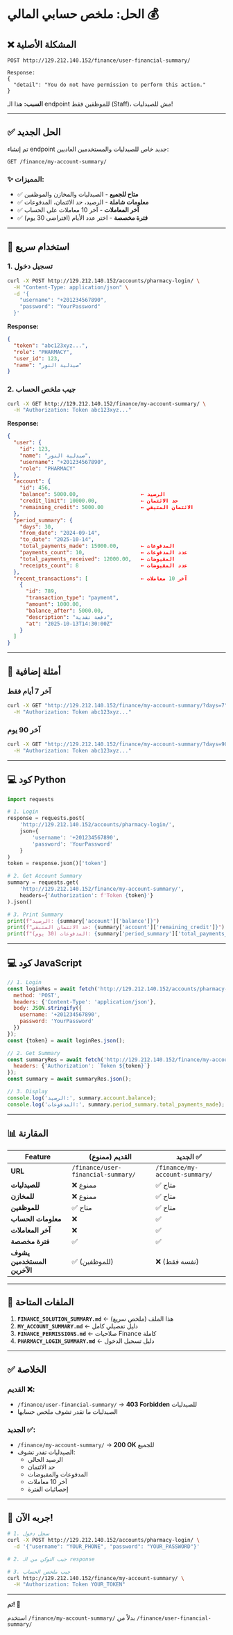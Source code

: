 # الحل: ملخص حسابي المالي 💰

## ❌ المشكلة الأصلية

```
POST http://129.212.140.152/finance/user-financial-summary/

Response:
{
  "detail": "You do not have permission to perform this action."
}
```

**السبب:** هذا الـ endpoint للموظفين فقط (Staff)، مش للصيدليات!

---

## ✅ الحل الجديد

تم إنشاء endpoint جديد خاص للصيدليات والمستخدمين العاديين:

```
GET /finance/my-account-summary/
```

### ✨ المميزات:
- ✅ **متاح للجميع** - الصيدليات والمخازن والموظفين
- ✅ **معلومات شاملة** - الرصيد، حد الائتمان، المدفوعات
- ✅ **آخر المعاملات** - آخر 10 معاملات على الحساب
- ✅ **فترة مخصصة** - اختر عدد الأيام (افتراضي 30 يوم)

---

## 🚀 استخدام سريع

### 1. تسجيل دخول

```bash
curl -X POST http://129.212.140.152/accounts/pharmacy-login/ \
  -H "Content-Type: application/json" \
  -d '{
    "username": "+201234567890",
    "password": "YourPassword"
  }'
```

**Response:**
```json
{
  "token": "abc123xyz...",
  "role": "PHARMACY",
  "user_id": 123,
  "name": "صيدلية النور"
}
```

### 2. جيب ملخص الحساب

```bash
curl -X GET http://129.212.140.152/finance/my-account-summary/ \
  -H "Authorization: Token abc123xyz..."
```

**Response:**
```json
{
  "user": {
    "id": 123,
    "name": "صيدلية النور",
    "username": "+201234567890",
    "role": "PHARMACY"
  },
  "account": {
    "id": 456,
    "balance": 5000.00,                    ← الرصيد
    "credit_limit": 10000.00,              ← حد الائتمان
    "remaining_credit": 5000.00            ← الائتمان المتبقي
  },
  "period_summary": {
    "days": 30,
    "from_date": "2024-09-14",
    "to_date": "2025-10-14",
    "total_payments_made": 15000.00,       ← المدفوعات
    "payments_count": 10,                  ← عدد المدفوعات
    "total_payments_received": 12000.00,   ← المقبوضات
    "receipts_count": 8                    ← عدد المقبوضات
  },
  "recent_transactions": [                 ← آخر 10 معاملات
    {
      "id": 789,
      "transaction_type": "payment",
      "amount": 1000.00,
      "balance_after": 5000.00,
      "description": "دفعة نقدية",
      "at": "2025-10-13T14:30:00Z"
    }
  ]
}
```

---

## 🎯 أمثلة إضافية

### آخر 7 أيام فقط

```bash
curl -X GET "http://129.212.140.152/finance/my-account-summary/?days=7" \
  -H "Authorization: Token abc123xyz..."
```

### آخر 90 يوم

```bash
curl -X GET "http://129.212.140.152/finance/my-account-summary/?days=90" \
  -H "Authorization: Token abc123xyz..."
```

---

## 💻 كود Python

```python
import requests

# 1. Login
response = requests.post(
    'http://129.212.140.152/accounts/pharmacy-login/',
    json={
        'username': '+201234567890',
        'password': 'YourPassword'
    }
)
token = response.json()['token']

# 2. Get Account Summary
summary = requests.get(
    'http://129.212.140.152/finance/my-account-summary/',
    headers={'Authorization': f'Token {token}'}
).json()

# 3. Print Summary
print(f"الرصيد: {summary['account']['balance']}")
print(f"حد الائتمان المتبقي: {summary['account']['remaining_credit']}")
print(f"المدفوعات (30 يوم): {summary['period_summary']['total_payments_made']}")
```

---

## 💻 كود JavaScript

```javascript
// 1. Login
const loginRes = await fetch('http://129.212.140.152/accounts/pharmacy-login/', {
  method: 'POST',
  headers: {'Content-Type': 'application/json'},
  body: JSON.stringify({
    username: '+201234567890',
    password: 'YourPassword'
  })
});
const {token} = await loginRes.json();

// 2. Get Summary
const summaryRes = await fetch('http://129.212.140.152/finance/my-account-summary/', {
  headers: {'Authorization': `Token ${token}`}
});
const summary = await summaryRes.json();

// 3. Display
console.log('الرصيد:', summary.account.balance);
console.log('المدفوعات:', summary.period_summary.total_payments_made);
```

---

## 📊 المقارنة

| Feature | القديم (ممنوع) | الجديد ✅ |
|---------|---------------|----------|
| **URL** | `/finance/user-financial-summary/` | `/finance/my-account-summary/` |
| **للصيدليات** | ❌ ممنوع | ✅ متاح |
| **للمخازن** | ❌ ممنوع | ✅ متاح |
| **للموظفين** | ✅ متاح | ✅ متاح |
| **معلومات الحساب** | ❌ | ✅ |
| **آخر المعاملات** | ❌ | ✅ |
| **فترة مخصصة** | ✅ | ✅ |
| **يشوف المستخدمين الآخرين** | ✅ (للموظفين) | ❌ (نفسه فقط) |

---

## 📁 الملفات المتاحة

1. **`FINANCE_SOLUTION_SUMMARY.md`** ← هذا الملف (ملخص سريع)
2. **`MY_ACCOUNT_SUMMARY.md`** ← دليل تفصيلي كامل
3. **`FINANCE_PERMISSIONS.md`** ← صلاحيات Finance كاملة
4. **`PHARMACY_LOGIN_SUMMARY.md`** ← دليل تسجيل الدخول

---

## ✅ الخلاصة

### القديم ❌:
- `/finance/user-financial-summary/` → **403 Forbidden** للصيدليات
- الصيدليات ما تقدر تشوف ملخص حسابها

### الجديد ✅:
- `/finance/my-account-summary/` → **200 OK** للجميع
- الصيدليات تقدر تشوف:
  - الرصيد الحالي
  - حد الائتمان
  - المدفوعات والمقبوضات
  - آخر 10 معاملات
  - إحصائيات الفترة

---

## 🎉 جربه الآن!

```bash
# 1. سجل دخول
curl -X POST http://129.212.140.152/accounts/pharmacy-login/ \
  -d '{"username": "YOUR_PHONE", "password": "YOUR_PASSWORD"}'

# 2. جيب التوكن من الـ response

# 3. جيب ملخص الحساب
curl http://129.212.140.152/finance/my-account-summary/ \
  -H "Authorization: Token YOUR_TOKEN"
```

---

**تم! 🎊**

استخدم `/finance/my-account-summary/` بدلاً من `/finance/user-financial-summary/`

